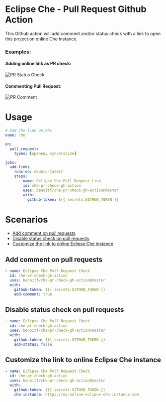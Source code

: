 # Eclipse Che - Pull Request Github Action

This Github action will add comment and/or status check with a link to open this project on online Che instance.

### Examples:

#### Adding online link as PR check:
![PR Status Check](../images/status-check-highlight.png?raw=true)

#### Commenting Pull Request:
![PR Comment](../images/comment-pr.png?raw=true)


# Usage

```yaml
# Add Che link on PRs
name: che

on:
  pull_request: 
    types: [opened, synchronize]

jobs:
  add-link:
    runs-on: ubuntu-latest
    steps:
      - name: Eclipse Che Pull Request Link
        id: che-pr-check-gh-action
        uses: benoitf/che-pr-check-gh-action@master
        with:
          github-token: ${{ secrets.GITHUB_TOKEN }}
```

# Scenarios

- [Add comment on pull requests](#add-comment-on-pull-requests)
- [Disable status check on pull requests](#disable-status-check-on-pull-requests)
- [Customize the link to online Eclipse Che instance](#customize-the-link-to-online-eclipse-che-instance)



## Add comment on pull requests

```yaml
- name: Eclipse Che Pull Request Check
  id: che-pr-check-gh-action
  uses: benoitf/che-pr-check-gh-action@master
  with:
    github-token: ${{ secrets.GITHUB_TOKEN }}
    add-comment: true
```

## Disable status check on pull requests

```yaml
- name: Eclipse Che Pull Request Check
  id: che-pr-check-gh-action
  uses: benoitf/che-pr-check-gh-action@master
  with:
    github-token: ${{ secrets.GITHUB_TOKEN }}
    add-status: false
```

## Customize the link to online Eclipse Che instance

```yaml
- name: Eclipse Che Pull Request Check
  id: che-pr-check-gh-action
  uses: benoitf/che-pr-check-gh-action@master
  with:
    github-token: ${{ secrets.GITHUB_TOKEN }}
    che-instance: https://my-online-eclipse-che-instance.com
```

